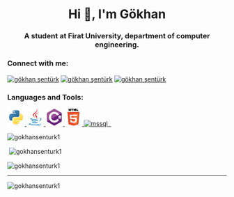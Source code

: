 <h1 align="center">Hi 👋, I'm Gökhan</h1>
<h3 align="center">A student at Firat University, department of computer engineering.</h3>
<h3 align="left">Connect with me:</h3>
<p align="left">
<a href="https://www.linkedin.com/in/g%C3%B6khan-%C5%9Fent%C3%BCrk-5779a425b/" target="blank"><img align="center" src="https://raw.githubusercontent.com/rahuldkjain/github-profile-readme-generator/master/src/images/icons/Social/linked-in-alt.svg" alt="gökhan şentürk" height="30" width="40" /></a>
<a href=https://twitter.com/senturkgokhan5 target="blank"><img align="center" src="https://raw.githubusercontent.com/rahuldkjain/github-profile-readme-generator/master/src/images/icons/Social/twitter.svg" alt="gökhan şentürk" height="30" width="40" /></a>
<a href="https://www.instagram.com/gokhan.sentrk/" target="blank"><img align="center" src="https://raw.githubusercontent.com/rahuldkjain/github-profile-readme-generator/master/src/images/icons/Social/instagram.svg" alt="gökhan şentürk" height="30" width="40" /></a>
</p>
<h3 align="left">Languages and Tools:</h3>
<p align="left">
  <a href="https://www.python.org/" target="_blank" rel="noreferrer">
    <img src="https://raw.githubusercontent.com/devicons/devicon/master/icons/python/python-original.svg"   
 alt="python" width="40" height="40"/>
  </a>
  <a href="https://www.java.com" target="_blank" rel="noreferrer">
    <img src="https://raw.githubusercontent.com/devicons/devicon/master/icons/java/java-original.svg" alt="java" width="40"   
 height="40"/>
  </a>
  <a href="https://www.w3schools.com/cs/"   
 target="_blank" rel="noreferrer">
    <img src="https://raw.githubusercontent.com/devicons/devicon/master/icons/csharp/csharp-original.svg" alt="csharp" width="40" height="40"/>
  </a>
  <a href="https://www.w3.org/html/"   
 target="_blank" rel="noreferrer">
    <img src="https://raw.githubusercontent.com/devicons/devicon/master/icons/html5/html5-original-wordmark.svg" alt="html5" width="40"   
 height="40"/>
  </a>
  <a href="https://www.microsoft.com/en-us/sql-server" target="_blank" rel="noreferrer">
    <img src="https://www.svgrepo.com/show/303229/microsoft-sql-server-logo.svg" alt="mssql" width="40" height="40"/>   
  </a>

<p><img align="left" src="https://github-readme-stats.vercel.app/api/top-langs?username=gokhansenturk1&show_icons=true&locale=en&layout=compact" alt="gokhansenturk1"/></p> 
<p>&nbsp;<img align="center" src="https://github-readme-stats.vercel.app/api?username=gokhansenturk1&show_icons=true&locale=en" alt="gokhansenturk1" /></p>
<p><img align="center" src="https://github-readme-streak-stats.herokuapp.com/?user=gokhansenturk1&" alt="gokhansenturk1" /></p>
<hr>
<p align="left"> <img src="https://komarev.com/ghpvc/?username=gokhansenturk1&label=Profile%20views&color=0e75b6&style=flat" alt="gokhansenturk1" /> </p>
